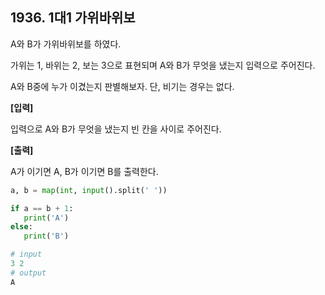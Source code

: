 ## 1936. 1대1 가위바위보

A와 B가 가위바위보를 하였다.

가위는 1, 바위는 2, 보는 3으로 표현되며 A와 B가 무엇을 냈는지 입력으로 주어진다.

A와 B중에 누가 이겼는지 판별해보자. 단, 비기는 경우는 없다.



**[입력]**

입력으로 A와 B가 무엇을 냈는지 빈 칸을 사이로 주어진다.



**[출력]**

A가 이기면 A, B가 이기면 B를 출력한다.

 ```python
a, b = map(int, input().split(' '))

if a == b + 1:
    print('A')
else:
    print('B')
 ```

```python
# input
3 2
# output
A
```

